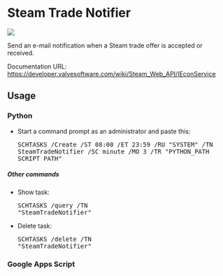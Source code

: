 # Steam Trade Notifier
![](https://img.shields.io/twitter/url/https/github.com/Arafo/Steam-Trade-Notifier.svg?style=social)

Send an e-mail notification when a Steam trade offer is accepted or received.

Documentation URL:
https://developer.valvesoftware.com/wiki/Steam_Web_API/IEconService

## Usage

### Python
- Start a command prompt as an administrator and paste this:<br/><pre>SCHTASKS /Create /ST 08:00 /ET 23:59 /RU "SYSTEM" /TN SteamTradeNotifier /SC minute /MO 3 /TR "PYTHON_PATH SCRIPT_PATH"</pre>

##### Other commands
- Show task:<br/><pre>SCHTASKS /query /TN "SteamTradeNotifier"</pre>
- Delete task:<br/><pre>SCHTASKS /delete /TN "SteamTradeNotifier"</pre>

### Google Apps Script
